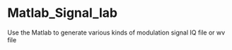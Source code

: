 # Matlab_Signal_lab
Use the Matlab to generate various kinds of modulation signal IQ file or wv file 
